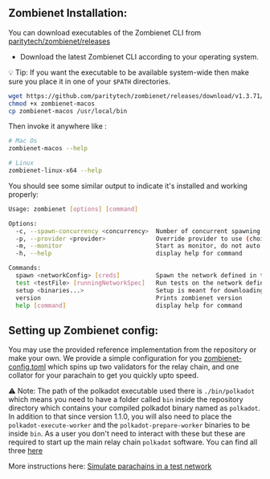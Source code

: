 ## Zombienet Installation:

You can download executables of the Zombienet CLI from [paritytech/zombienet/releases](https://github.com/paritytech/zombienet/releases)


- Download the latest Zombienet CLI according to your operating system.

 💡 Tip: If you want the executable to be available system-wide then make sure you place it in one of your `$PATH` directories.
```sh
wget https://github.com/paritytech/zombienet/releases/download/v1.3.71/zombienet-macos
chmod +x zombienet-macos 
cp zombienet-macos /usr/local/bin
```
Then invoke it anywhere like :
```sh 
# Mac Os
zombienet-macos --help
```

```sh 
# Linux
zombienet-linux-x64 --help
```

You should see some similar output to indicate it's installed and working properly:
```sh
Usage: zombienet [options] [command]

Options:
  -c, --spawn-concurrency <concurrency>  Number of concurrent spawning process to launch, default is 1
  -p, --provider <provider>              Override provider to use (choices: "podman", "kubernetes", "native")
  -m, --monitor                          Start as monitor, do not auto cleanup network
  -h, --help                             display help for command

Commands:
  spawn <networkConfig> [creds]          Spawn the network defined in the config
  test <testFile> [runningNetworkSpec]   Run tests on the network defined
  setup <binaries...>                    Setup is meant for downloading and making dev environment of Zombienet ready
  version                                Prints zombienet version
  help [command]                         display help for command

```

## Setting up Zombienet config:

You may use the provided reference implementation from the repository or make your own. We provide a simple configuration for you [zombienet-config.toml](../zombienet-config.toml) which spins up two validators for the relay chain, and one collator for your parachain to get you quickly upto speed.

⚠️ Note: The path of the polkadot executable used there is `./bin/polkadot` which means you need to have a folder called `bin` inside the repository directory which contains your compiled polkadot binary named as `polkadot`. In addition to that since version 1.1.0, you will also need to place the `polkadot-execute-worker` and the `polkadot-prepare-worker` binaries to be inside `bin`. As a user you don't need to interact with these but these are required to start up the main relay chain `polkadot` software. You can find all three [here](https://github.com/paritytech/polkadot-sdk/releases)














More instructions here: [Simulate parachains in a test network
](https://docs.substrate.io/test/simulate-parachains/)